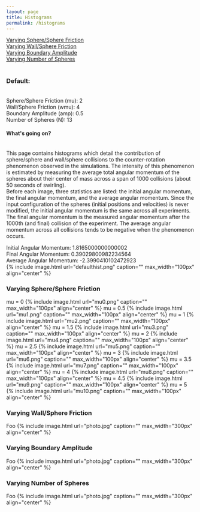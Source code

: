 ```yaml
---
layout: page
title: Histograms
permalink: /histograms
---
```



<a href="histograms#mu">Varying Sphere/Sphere Friction </a>
<br>
<a href="histograms#wmu">Varying Wall/Sphere Friction </a>
<br>
<a href="histograms#amp">Varying Boundary Amplitude</a>
<br>
<a href="histograms#N">Varying Number of Spheres </a>
<br><br>

<h3>Default:</h3><br> Sphere/Sphere Friction (mu): 2<br> Wall/Sphere Friction (wmu): 4<br> Boundary Amplitude (amp): 0.5<br> Number of Spheres (N): 13<br>
<h4>What's going on?</h4>
<br>This page contains histograms which detail the contribution of sphere/sphere and wall/sphere collisions to the counter-rotation phenomenon observed in the simulations. The intensity of this phenomenon is estimated by measuring the average total angular momentum of the spheres about their center of mass across a span of 1000 collisions (about 50 seconds of swirling).  <br>
Before each image, three statistics are listed: the initial angular momentum, the final angular momentum, and the average angular momentum. Since the input configuration of the spheres (initial positions and velocities) is never modified, the initial angular momentum is the same across all experiments. The final angular momentum is the measured angular momentum after the 1000th (and final) collision of the experiment. The average angular momentum across all collisions tends to be negative when the phenomenon occurs. <br>

Initial Angular Momentum: 1.8165000000000002<br>
Final Angular Momentum: 0.39029800982234564<br>
Average Angular Momentum: -2.3990410102472923<br>
{% include image.html url="defaulthist.png" caption="" max_width="100px" align="center" %}


<div id="mu">
<h3>Varying Sphere/Sphere Friction</h3>
</div>
mu = 0
{% include image.html url="mu0.png" caption="" max_width="100px" align="center" %}
mu = 0.5
{% include image.html url="mu1.png" caption="" max_width="100px" align="center" %}
mu = 1
{% include image.html url="mu2.png" caption="" max_width="100px" align="center" %}
mu = 1.5
{% include image.html url="mu3.png" caption="" max_width="100px" align="center" %}
mu = 2 
{% include image.html url="mu4.png" caption="" max_width="100px" align="center" %}
mu = 2.5
{% include image.html url="mu5.png" caption="" max_width="100px" align="center" %}
mu = 3
{% include image.html url="mu6.png" caption="" max_width="100px" align="center" %}
mu = 3.5
{% include image.html url="mu7.png" caption="" max_width="100px" align="center" %}
mu = 4
{% include image.html url="mu8.png" caption="" max_width="100px" align="center" %}
mu = 4.5
{% include image.html url="mu9.png" caption="" max_width="100px" align="center" %}
mu = 5
{% include image.html url="mu10.png" caption="" max_width="100px" align="center" %}



<div id="wmu">
<h3>Varying Wall/Sphere Friction</h3>
</div>
Foo
{% include image.html url="photo.jpg" caption="" max_width="300px" align="center" %}



<div id="amp">
<h3>Varying Boundary Amplitude</h3>
</div>
Foo
{% include image.html url="photo.jpg" caption="" max_width="300px" align="center" %}





<div id="N">
<h3>Varying Number of Spheres</h3>
</div>
Foo
{% include image.html url="photo.jpg" caption="" max_width="300px" align="center" %}



